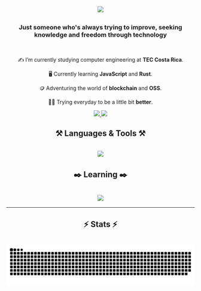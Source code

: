 
<h1 align="center">
    <img src="https://readme-typing-svg.herokuapp.com/?font=Quicksand&color=D5CEC1&size=35&center=true&vCenter=true&width=500&height=70&duration=3500&lines=Hi+There!+👋;+I'm+Matthew!;Enjoy+my+GitHub!;" />
</h1>

<h3 align="center">Just someone who's always trying to improve, seeking knowledge and freedom through technology</h3>

<br/>

<div align="center">
    
✍️ I’m currently studying computer engineering at **TEC Costa Rica**.
    
🖥️ Currently learning **JavaScript** and **Rust**.
    
🪙 Adventuring the world of **blockchain** and **OSS**.
    
🏋️‍♂️ Trying everyday to be a little bit **better**.

</div>
<div align="center"> 
  <a href="mailto:masa=nroje06@gmail.com">
    <img src="https://img.shields.io/badge/Gmail-333333?style=for-the-badge&logo=gmail&logoColor=red" />
  </a>
    <a href="https://twitter.com/" target="_blank">
    <img src="https://img.shields.io/twitter/url?url=https%3A%2F%2Fx.com%2FMat257259737&style=for-the-badge&logo=X&labelColor=blue&color=blue" target="_blank" />
  </a>

  <h2 align="center">⚒️ Languages & Tools ⚒️</h2>
<br/>
<div align="center">
    <img src="https://skillicons.dev/icons?i=html,vscode,github,python" />

  <h2 align="center">✒️ Learning ✒️</h2>
<br/>
<div align="center">
    <img src="https://skillicons.dev/icons?i=javascript,rust" />

<br/>
<hr/>

<h2 align="center">⚡ Stats ⚡</h2>
<br>
<div align="center">
<img  src="https://raw.githubusercontent.com/MattCS2006/MattCS2006/output/github-contribution-grid-snake.svg" alt="contribution graph" />
</div>
